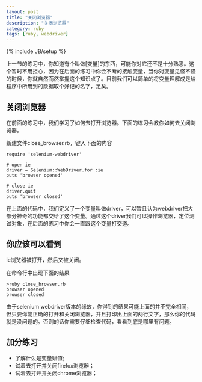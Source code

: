 ```yaml
---
layout: post
title: "关闭浏览器"
description: "关闭浏览器"
category: ruby
tags: [ruby, webdriver]
---
```

{% include JB/setup %}

上一节的练习中，你知道有个叫做[变量]的东西，可能你对它还不是十分熟悉。这个暂时不用担心，因为在后面的练习中你会不断的接触变量，当你对变量见怪不怪的时候，你就自然而然掌握这个知识点了。目前我们可以简单的将变量理解成是给程序中所用到的数据取个好记的名字，足矣。

关闭浏览器
----------
在前面的练习中，我们学习了如何去打开浏览器。下面的练习会教你如何去关闭浏览器。

新建文件close_browser.rb，键入下面的内容

	require 'selenium-webdriver'

	# open ie 
	driver = Selenium::WebDriver.for :ie
	puts 'browser opened'

	# close ie
	driver.quit
	puts 'browser closed'

在上面的代码中，我们定义了一个变量叫做driver，可以暂且认为webdriver把大部分神奇的功能都交给了这个变量。通过这个driver我们可以操作浏览器，定位测试对象，在后面的练习中你会一直跟这个变量打交道。

你应该可以看到
--------------
ie浏览器被打开，然后又被关闭。

在命令行中出现下面的结果

	>ruby close_browser.rb
	browser opened
	browser closed

由于selenium webdriver版本的缘故，你得到的结果可能上面的并不完全相同，但只要你能正确的打开和关闭浏览器，并且打印出上面的两行文字，那么你的代码就是没问题的。否则的话你需要仔细检查代码，看看到底是哪里有问题。

加分练习
--------
* 了解什么是变量赋值;
* 试着去打开并关闭firefox浏览器；
* 试着去打开并关闭chrome浏览器；
